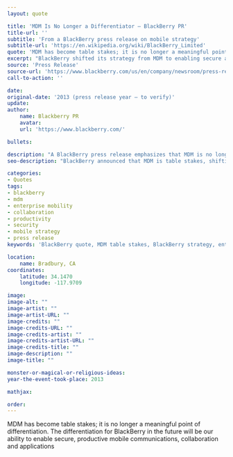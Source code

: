 ```yaml
---
layout: quote

title: 'MDM Is No Longer a Differentiator – BlackBerry PR'
title-url: ''
subtitle: 'From a BlackBerry press release on mobile strategy'
subtitle-url: 'https://en.wikipedia.org/wiki/BlackBerry_Limited'
quote: 'MDM has become table stakes; it is no longer a meaningful point of differentiation. The differentiation for BlackBerry in the future will be our ability to enable secure, productive mobile communications, collaboration and applications.'
excerpt: "BlackBerry shifted its strategy from MDM to enabling secure and productive mobile collaboration."
source: 'Press Release'
source-url: 'https://www.blackberry.com/us/en/company/newsroom/press-releases'
call-to-action: ''

date: 
original-date: '2013 (press release year – to verify)'
update:
author:
	name: Blackberry PR
	avatar: 
	url: 'https://www.blackberry.com/'

bullets:

description: "A BlackBerry press release emphasizes that MDM is no longer a competitive advantage, with the company focusing instead on secure mobile communications and collaboration."
seo-description: "BlackBerry announced that MDM is table stakes, shifting focus toward secure mobile apps, collaboration, and productivity as future differentiators."

categories:
- Quotes
tags:
- blackberry
- mdm
- enterprise mobility
- collaboration
- productivity
- security
- mobile strategy
- press release
keywords: 'BlackBerry quote, MDM table stakes, BlackBerry strategy, enterprise mobility, secure collaboration, mobile applications, mobile productivity, corporate communications'

location:
	name: Bradbury, CA
coordinates:
	latitude: 34.1470
	longitude: -117.9709

image:
image-alt: ""
image-artist: ""
image-artist-URL: ""
image-credits: ""
image-credits-URL: ""
image-credits-artist: ""
image-credits-artist-URL: ""
image-credits-title: ""
image-description: ""
image-title: ""

monster-or-magical-or-religious-ideas: 
year-the-event-took-place: 2013

mathjax: 

order: 
---
```

MDM has become table stakes; it is no longer a meaningful point of differentiation. The differentiation for BlackBerry in the future will be our ability to enable secure, productive mobile communications, collaboration and applications